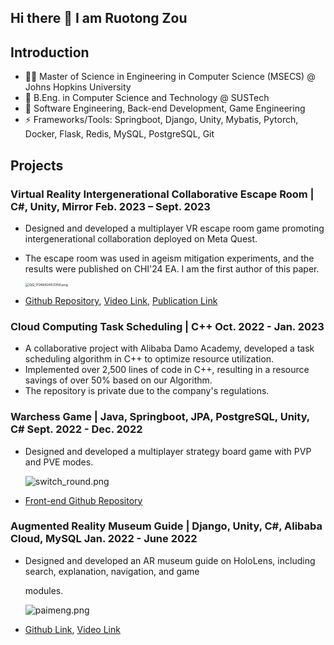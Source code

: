## Hi there 👋 I am Ruotong Zou

<!--
**Seaflowery/Seaflowery** is a ✨ _special_ ✨ repository because its `README.md` (this file) appears on your GitHub profile.

Here are some ideas to get you started:
-->
## Introduction
- 👩‍💻 Master of Science in Engineering in Computer Science (MSECS) @ Johns Hopkins University
- 🏫 B.Eng. in Computer Science and Technology @ SUSTech
- 🤔 Software Engineering, Back-end Development, Game Engineering
- ⚡ Frameworks/Tools: Springboot, Django, Unity, Mybatis, Pytorch, Docker, Flask, Redis, MySQL, PostgreSQL, Git

## Projects
### Virtual Reality Intergenerational Collaborative Escape Room | C#, Unity, Mirror  Feb. 2023 – Sept. 2023

- Designed and developed a multiplayer VR escape room game promoting intergenerational collaboration deployed on Meta Quest.
- The escape room was used in ageism mitigation experiments, and the results were published on CHI'24 EA. I am the first author of this paper.

  <img src="https://s2.loli.net/2024/09/19/GcpUk1ag4ERiO9x.png" alt="QQ_1726682453356.png" style="zoom:38%;" />

- [Github Repository](https://github.com/Seaflowery/VRPeerSupportGame), [Video Link](https://www.youtube.com/watch?v=st_k5bL4ePw), [Publication Link](https://dl.acm.org/doi/10.1145/3613905.3650914)

### Cloud Computing Task Scheduling | C++ Oct. 2022 - Jan. 2023
- A collaborative project with Alibaba Damo Academy, developed a task scheduling algorithm in C++ to optimize resource utilization.
- Implemented over 2,500 lines of code in C++, resulting in a resource savings of over 50% based on our Algorithm.
- The repository is private due to the company's regulations.

### Warchess Game | Java, Springboot, JPA, PostgreSQL, Unity, C#  Sept. 2022 - Dec. 2022

- Designed and developed a multiplayer strategy board game with PVP and PVE modes. 

  ![switch_round.png](https://s2.loli.net/2024/09/19/c5ATWMEhNHDLxKj.png)

- [Front-end Github Repository](https://github.com/SuperGummy/CS309-WarChess)

### Augmented Reality Museum Guide | Django, Unity, C#, Alibaba Cloud, MySQL Jan. 2022 - June 2022

- Designed and developed an AR museum guide on HoloLens, including search, explanation, navigation, and game

  modules.

  ![paimeng.png](https://s2.loli.net/2024/09/19/xdhoV7bP5C2kDHi.png)

- [Github Link](https://github.com/Seaflowery/ARMuseumGuide), [Video Link](https://www.youtube.com/watch?v=cyzznm5fEPk)




